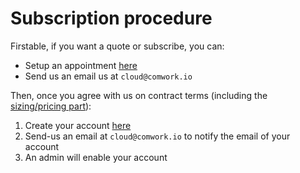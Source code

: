 # Subscription procedure

Firstable, if you want a quote or subscribe, you can:
* Setup an appointment [here](https://calendly.com/idriss-neumann/intro-comwork-cloud)
* Send us an email us at `cloud@comwork.io`

Then, once you agree with us on contract terms (including the [sizing/pricing part](./sizing_pricing.md)):

1. Create your account [here](https://cloud.comwork.io/signup)
2. Send-us an email at `cloud@comwork.io` to notify the email of your account
3. An admin will enable your account
